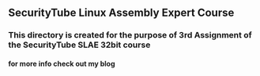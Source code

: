 ## SecurityTube Linux Assembly Expert Course

### This directory is created for the purpose of 3rd Assignment of the SecurityTube SLAE 32bit course

#### for more info check out my blog 


